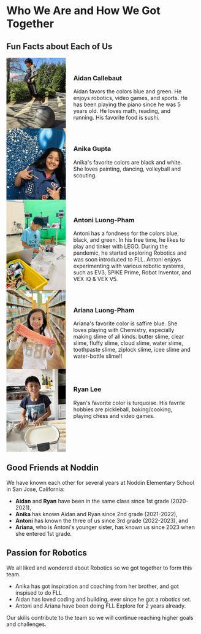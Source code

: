 <!-- markdownlint-disable MD033 -->

# Who We Are and How We Got Together

## Fun Facts about Each of Us

<div style="display: flex; flex-direction: column;">

  <div style="display: flex; align-items: stretch;">
    <div style="flex: 1; display: flex;">
      <img src="Media/Images/Individual-Profiles/Aidan/1.jpg" alt="Aidan" style="width: 100%; object-fit: cover;"/>
    </div>
    <div style="flex: 2; padding: 20px;">
      <h3>Aidan Callebaut</h3>
      Aidan favors the colors blue and green. He enjoys robotics, video games, and sports. He has been playing the piano since he was 5 years old. He loves math, reading, and running. His favorite food is sushi.
    </div>
  </div>

  <div style="display: flex; align-items: stretch;">
    <div style="flex: 1; display: flex;">
      <img src="Media/Images/Individual-Profiles/Anika/1.jpg" alt="Anika" style="width: 100%; object-fit: cover;"/>
    </div>
    <div style="flex: 2; padding: 20px;">
      <h3>Anika Gupta</h3>
      Anika's favorite colors are black and white. She loves painting, dancing, volleyball and scouting.
    </div>
  </div>

  <div style="display: flex; align-items: stretch;">
    <div style="flex: 1; display: flex;">
      <img src="Media/Images/Individual-Profiles/Antoni/1.jpg" alt="Antoni" style="width: 100%; object-fit: cover;"/>
    </div>
    <div style="flex: 2; padding: 20px;">
      <h3>Antoni Luong-Pham</h3>
      Antoni has a fondness for the colors blue, black, and green. In his free time, he likes to play and tinker with LEGO. During the pandemic, he started exploring Robotics and was soon introduced to FLL. Antoni enjoys experimenting with various robotic systems, such as EV3, SPIKE Prime, Robot Inventor, and VEX IQ & VEX V5.
    </div>
  </div>

  <div style="display: flex; align-items: stretch;">
    <div style="flex: 1; display: flex;">
      <img src="Media/Images/Individual-Profiles/Ariana/1.jpg" alt="Ariana" style="width: 100%; object-fit: cover;"/>
    </div>
    <div style="flex: 2; padding: 20px;">
      <h3>Ariana Luong-Pham</h3>
      Ariana's favorite color is saffire blue. She loves playing with Chemistry, especially making slime of all kinds: butter slime, clear slime, fluffy slime, cloud slime, water slime, toothpaste slime, ziplock slime, icee slime and water-bottle slime!!
    </div>
  </div>

  <div style="display: flex; align-items: stretch;">
    <div style="flex: 1; display: flex;">
      <img src="Media/Images/Individual-Profiles/Ryan/1.jpg" alt="Ryan" style="width: 100%; object-fit: cover;"/>
    </div>
    <div style="flex: 2; padding: 20px;">
      <h3>Ryan Lee</h3>
      Ryan's favorite color is turquoise. His favrite hobbies are pickleball, baking/cooking, playing chess and video games.
    </div>
  </div>

</div>

## Good Friends at Noddin

We have known each other for several years at Noddin Elementary School in San Jose, California:

- __Aidan__ and __Ryan__ have been in the same class since 1st grade (2020-2021),
- __Anika__ has known Aidan and Ryan since 2nd grade (2021-2022),
- __Antoni__ has known the three of us since 3rd grade (2022-2023), and
- __Ariana__, who is Antoni's younger sister, has known us since 2023 when she entered 1st grade.

## Passion for Robotics

We all liked and wondered about Robotics so we got together to form this team.

- Anika has got inspiration and coaching from her brother, and got inspised to do FLL
- Aidan has loved coding and building, ever since he got a robotics set.
- Antoni and Ariana have been doing FLL Explore for 2 years already.

Our skills contribute to the team so we will continue reaching higher goals and challenges.
